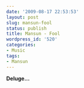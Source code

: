 ```yaml
---
date: '2009-08-17 22:53:53'
layout: post
slug: mansun-fool
status: publish
title: Mansun - Fool
wordpress_id: '520'
categories:
- Music
tags:
- Mansun
---
```



**Deluge...**
